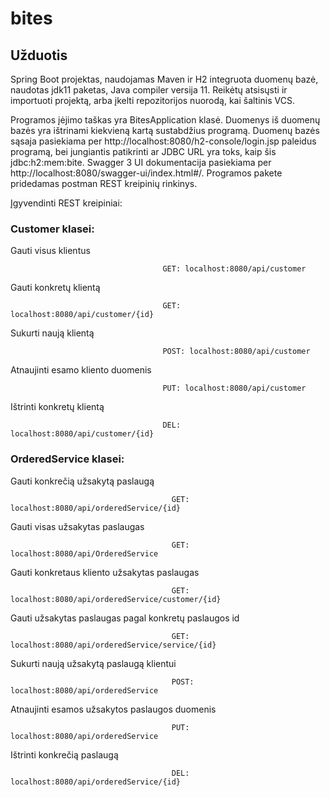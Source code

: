 # bites
## Užduotis


Spring Boot projektas, naudojamas Maven ir H2 integruota duomenų bazė,
naudotas jdk11 paketas, Java compiler versija 11.
Reikėtų atsisųsti ir importuoti projektą, arba įkelti repozitorijos nuorodą, kai šaltinis VCS.

Programos įėjimo taškas yra BitesApplication klasė.
Duomenys iš duomenų bazės yra ištrinami kiekvieną kartą sustabdžius programą.
Duomenų bazės sąsaja pasiekiama per http://localhost:8080/h2-console/login.jsp paleidus programą, bei jungiantis patikrinti ar JDBC URL yra toks, kaip šis jdbc:h2:mem:bite. Swagger 3 UI dokumentacija pasiekiama per http://localhost:8080/swagger-ui/index.html#/.
Programos pakete pridedamas postman REST kreipinių rinkinys.

Įgyvendinti REST kreipiniai:

### **Customer klasei:**


Gauti visus klientus

                                      GET: localhost:8080/api/customer

Gauti konkretų klientą  

                                      GET: localhost:8080/api/customer/{id}

Sukurti naują klientą

                                      POST: localhost:8080/api/customer

Atnaujinti esamo kliento duomenis

                                      PUT: localhost:8080/api/customer

Ištrinti konkretų klientą

                                      DEL: localhost:8080/api/customer/{id}


### OrderedService klasei:


Gauti konkrečią užsakytą paslaugą

                                        GET: localhost:8080/api/orderedService/{id}

Gauti visas užsakytas paslaugas

                                        GET: localhost:8080/api/OrderedService

Gauti konkretaus kliento užsakytas paslaugas

                                        GET: localhost:8080/api/orderedService/customer/{id}
                                        
 Gauti užsakytas paslaugas pagal konkretų paslaugos id
 
                                        GET: localhost:8080/api/orderedService/service/{id}
                                        
Sukurti naują užsakytą paslaugą klientui

                                        POST: localhost:8080/api/orderedService

Atnaujinti esamos užsakytos paslaugos duomenis

                                        PUT: localhost:8080/api/orderedService

Ištrinti konkrečią paslaugą

                                        DEL: localhost:8080/api/orderedService/{id}
